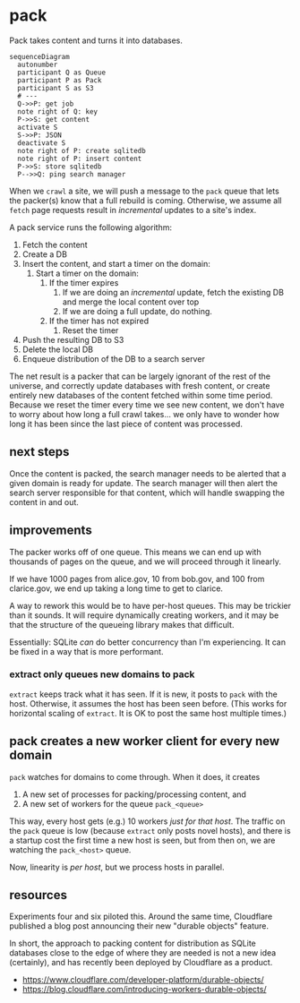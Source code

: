 # pack

Pack takes content and turns it into databases.

```mermaid
sequenceDiagram
  autonumber
  participant Q as Queue
  participant P as Pack
  participant S as S3
  # ---
  Q->>P: get job
  note right of Q: key 
  P->>S: get content
  activate S
  S->>P: JSON
  deactivate S
  note right of P: create sqlitedb
  note right of P: insert content
  P->>S: store sqlitedb
  P-->>Q: ping search manager
```

When we `crawl` a site, we will push a message to the `pack` queue that lets the packer(s) know that a full rebuild is coming. Otherwise, we assume all `fetch` page requests result in *incremental* updates to a site's index.

A pack service runs the following algorithm:

1. Fetch the content
2. Create a DB
3. Insert the content, and start a timer on the domain:
   1. Start a timer on the domain:
      1. If the timer expires
         1. If we are doing an *incremental* update, fetch the existing DB and merge the local content over top
         2. If we are doing a full update, do nothing.
      2. If the timer has not expired
         1. Reset the timer
4. Push the resulting DB to S3
5. Delete the local DB
6. Enqueue distribution of the DB to a search server

The net result is a packer that can be largely ignorant of the rest of the universe, and correctly update databases with fresh content, or create entirely new databases of the content fetched within some time period. Because we reset the timer every time we see new content, we don't have to worry about how long a full crawl takes... we only have to wonder how long it has been since the last piece of content was processed.

## next steps

Once the content is packed, the search manager needs to be alerted that a given domain is ready for update. The search manager will then alert the search server responsible for that content, which will handle swapping the content in and out.

## improvements

The packer works off of one queue. This means we can end up with thousands of pages on the queue, and we will proceed through it linearly. 

If we have 1000 pages from alice.gov, 10 from bob.gov, and 100 from clarice.gov, we end up taking a long time to get to clarice.

A way to rework this would be to have per-host queues. This may be trickier than it sounds. It will require dynamically creating workers, and it may be that the structure of the queueing library makes that difficult.

Essentially: SQLite *can* do better concurrency than I'm experiencing. It can be fixed in a way that is more performant.

### extract only queues new domains to pack

`extract` keeps track what it has seen. If it is new, it posts to `pack` with the host. Otherwise, it assumes the host has been seen before. (This works for horizontal scaling of `extract`. It is OK to post the same host multiple times.)

## pack creates a new worker client for every new domain

`pack` watches for domains to come through. When it does, it creates 

1. A new set of processes for packing/processing content, and
2. A new set of workers for the queue `pack_<queue>`

This way, every host gets (e.g.) 10 workers *just for that host*. The traffic on the `pack` queue is low (because `extract` only posts novel hosts), and there is a startup cost the first time a new host is seen, but from then on, we are watching the `pack_<host>` queue.

Now, linearity is *per host*, but we process hosts in parallel.


## resources

Experiments four and six piloted this. Around the same time, Cloudflare published a blog post announcing their new "durable objects" feature.

In short, the approach to packing content for distribution as SQLite databases close to the edge of where they are needed is not a new idea (certainly), and has recently been deployed by Cloudflare as a product.

* https://www.cloudflare.com/developer-platform/durable-objects/
* https://blog.cloudflare.com/introducing-workers-durable-objects/
